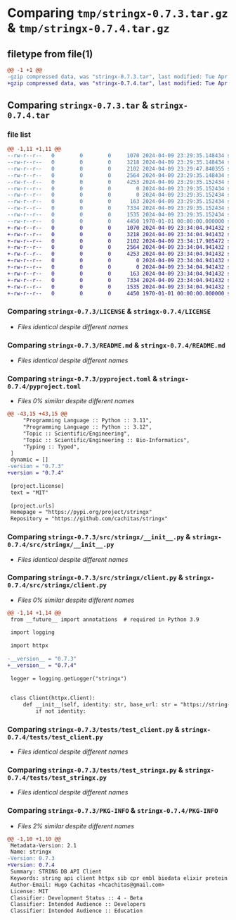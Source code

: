 # Comparing `tmp/stringx-0.7.3.tar.gz` & `tmp/stringx-0.7.4.tar.gz`

## filetype from file(1)

```diff
@@ -1 +1 @@
-gzip compressed data, was "stringx-0.7.3.tar", last modified: Tue Apr  9 23:29:47 2024, max compression
+gzip compressed data, was "stringx-0.7.4.tar", last modified: Tue Apr  9 23:34:17 2024, max compression
```

## Comparing `stringx-0.7.3.tar` & `stringx-0.7.4.tar`

### file list

```diff
@@ -1,11 +1,11 @@
--rw-r--r--   0        0        0     1070 2024-04-09 23:29:35.148434 stringx-0.7.3/LICENSE
--rw-r--r--   0        0        0     3218 2024-04-09 23:29:35.148434 stringx-0.7.3/README.md
--rw-r--r--   0        0        0     2102 2024-04-09 23:29:47.840355 stringx-0.7.3/pyproject.toml
--rw-r--r--   0        0        0     2564 2024-04-09 23:29:35.148434 stringx-0.7.3/src/stringx/__init__.py
--rw-r--r--   0        0        0     4253 2024-04-09 23:29:35.152434 stringx-0.7.3/src/stringx/client.py
--rw-r--r--   0        0        0        0 2024-04-09 23:29:35.152434 stringx-0.7.3/src/stringx/py.typed
--rw-r--r--   0        0        0        0 2024-04-09 23:29:35.152434 stringx-0.7.3/tests/__init__.py
--rw-r--r--   0        0        0      163 2024-04-09 23:29:35.152434 stringx-0.7.3/tests/conftest.py
--rw-r--r--   0        0        0     7334 2024-04-09 23:29:35.152434 stringx-0.7.3/tests/test_client.py
--rw-r--r--   0        0        0     1535 2024-04-09 23:29:35.152434 stringx-0.7.3/tests/test_stringx.py
--rw-r--r--   0        0        0     4450 1970-01-01 00:00:00.000000 stringx-0.7.3/PKG-INFO
+-rw-r--r--   0        0        0     1070 2024-04-09 23:34:04.941432 stringx-0.7.4/LICENSE
+-rw-r--r--   0        0        0     3218 2024-04-09 23:34:04.941432 stringx-0.7.4/README.md
+-rw-r--r--   0        0        0     2102 2024-04-09 23:34:17.985472 stringx-0.7.4/pyproject.toml
+-rw-r--r--   0        0        0     2564 2024-04-09 23:34:04.941432 stringx-0.7.4/src/stringx/__init__.py
+-rw-r--r--   0        0        0     4253 2024-04-09 23:34:04.941432 stringx-0.7.4/src/stringx/client.py
+-rw-r--r--   0        0        0        0 2024-04-09 23:34:04.941432 stringx-0.7.4/src/stringx/py.typed
+-rw-r--r--   0        0        0        0 2024-04-09 23:34:04.941432 stringx-0.7.4/tests/__init__.py
+-rw-r--r--   0        0        0      163 2024-04-09 23:34:04.941432 stringx-0.7.4/tests/conftest.py
+-rw-r--r--   0        0        0     7334 2024-04-09 23:34:04.941432 stringx-0.7.4/tests/test_client.py
+-rw-r--r--   0        0        0     1535 2024-04-09 23:34:04.941432 stringx-0.7.4/tests/test_stringx.py
+-rw-r--r--   0        0        0     4450 1970-01-01 00:00:00.000000 stringx-0.7.4/PKG-INFO
```

### Comparing `stringx-0.7.3/LICENSE` & `stringx-0.7.4/LICENSE`

 * *Files identical despite different names*

### Comparing `stringx-0.7.3/README.md` & `stringx-0.7.4/README.md`

 * *Files identical despite different names*

### Comparing `stringx-0.7.3/pyproject.toml` & `stringx-0.7.4/pyproject.toml`

 * *Files 0% similar despite different names*

```diff
@@ -43,15 +43,15 @@
     "Programming Language :: Python :: 3.11",
     "Programming Language :: Python :: 3.12",
     "Topic :: Scientific/Engineering",
     "Topic :: Scientific/Engineering :: Bio-Informatics",
     "Typing :: Typed",
 ]
 dynamic = []
-version = "0.7.3"
+version = "0.7.4"
 
 [project.license]
 text = "MIT"
 
 [project.urls]
 Homepage = "https://pypi.org/project/stringx"
 Repository = "https://github.com/cachitas/stringx"
```

### Comparing `stringx-0.7.3/src/stringx/__init__.py` & `stringx-0.7.4/src/stringx/__init__.py`

 * *Files identical despite different names*

### Comparing `stringx-0.7.3/src/stringx/client.py` & `stringx-0.7.4/src/stringx/client.py`

 * *Files 0% similar despite different names*

```diff
@@ -1,14 +1,14 @@
 from __future__ import annotations  # required in Python 3.9
 
 import logging
 
 import httpx
 
-__version__ = "0.7.3"
+__version__ = "0.7.4"
 
 logger = logging.getLogger("stringx")
 
 
 class Client(httpx.Client):
     def __init__(self, identity: str, base_url: str = "https://string-db.org") -> None:
         if not identity:
```

### Comparing `stringx-0.7.3/tests/test_client.py` & `stringx-0.7.4/tests/test_client.py`

 * *Files identical despite different names*

### Comparing `stringx-0.7.3/tests/test_stringx.py` & `stringx-0.7.4/tests/test_stringx.py`

 * *Files identical despite different names*

### Comparing `stringx-0.7.3/PKG-INFO` & `stringx-0.7.4/PKG-INFO`

 * *Files 2% similar despite different names*

```diff
@@ -1,10 +1,10 @@
 Metadata-Version: 2.1
 Name: stringx
-Version: 0.7.3
+Version: 0.7.4
 Summary: STRING DB API Client
 Keywords: string api client httpx sib cpr embl biodata elixir protein gene interaction
 Author-Email: Hugo Cachitas <hcachitas@gmail.com>
 License: MIT
 Classifier: Development Status :: 4 - Beta
 Classifier: Intended Audience :: Developers
 Classifier: Intended Audience :: Education
```

